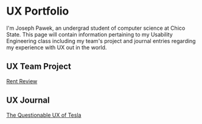 # UX Portfolio

I'm Joseph Pawek, an undergrad student of computer science at Chico State. This page will contain information pertaining to my Usability Engineering class including my team's project and journal entries regarding my experience with UX out in the world.

## UX Team Project

[Rent Review](https://usabilityengineering.github.io/RentReview/)

## UX Journal

[The Questionable UX of Tesla](j01/)
